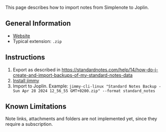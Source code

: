 This page describes how to import notes from Simplenote to Joplin.

## General Information

- [Website](https://standardnotes.com/)
- Typical extension: `.zip`

## Instructions

1. Export as described in <https://standardnotes.com/help/14/how-do-i-create-and-import-backups-of-my-standard-notes-data>
2. [Install jimmy](../index.md#Installation)
3. Import to Joplin. Example: `jimmy-cli-linux "Standard Notes Backup - Sun Apr 28 2024 12_56_55 GMT+0200.zip" --format standard_notes`

## Known Limitations

Note links, attachments and folders are not implemented yet, since they require a subscription.
